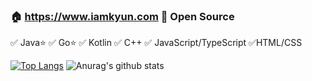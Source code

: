 ### 🏠 https://www.iamkyun.com   🧡 Open Source 
✅ Java⭐ ✅ Go⭐ ✅ Kotlin ✅ C++ ✅ JavaScript/TypeScript ✅HTML/CSS


[![Top Langs](https://github-readme-stats.kyun.vercel.app/api/top-langs/?username=iamkyun&layout=compact)](https://github.com/anuraghazra/github-readme-stats)
![Anurag's github stats](https://github-readme-stats.kyun.vercel.app/api?username=iamkyun&count_private=true&show_icons=true)
